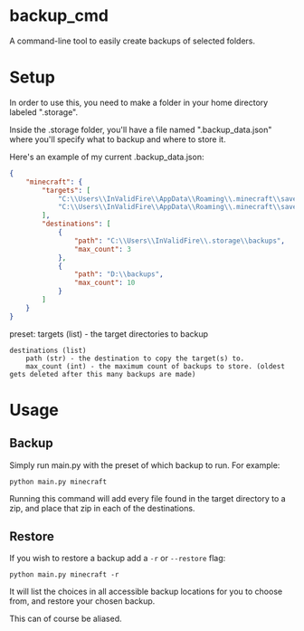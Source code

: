 # backup_cmd
A command-line tool to easily create backups of selected folders.

# Setup

In order to use this, you need to make a folder in your home directory labeled ".storage".

Inside the .storage folder, you'll have a file named ".backup_data.json" where you'll specify what to backup and where to store it.

Here's an example of my current .backup_data.json:
```json
{
    "minecraft": {
        "targets": [
            "C:\\Users\\InValidFire\\AppData\\Roaming\\.minecraft\\saves\\main_world",
            "C:\\Users\\InValidFire\\AppData\\Roaming\\.minecraft\\saves\\building_world"
        ],
        "destinations": [
            {
                "path": "C:\\Users\\InValidFire\\.storage\\backups",
                "max_count": 3
            },
            {
                "path": "D:\\backups",
                "max_count": 10
            }
        ]
    }
}
```
preset:
    targets (list) - the target directories to backup

    destinations (list)
        path (str) - the destination to copy the target(s) to.
        max_count (int) - the maximum count of backups to store. (oldest gets deleted after this many backups are made)

# Usage

## Backup

Simply run main.py with the preset of which backup to run. For example:

`python main.py minecraft`

Running this command will add every file found in the target directory to a zip, and place that zip in each of the destinations.

## Restore

If you wish to restore a backup add a `-r` or `--restore` flag:

`python main.py minecraft -r`

It will list the choices in all accessible backup locations for you to choose from, and restore your chosen backup.

This can of course be aliased.